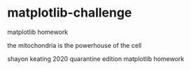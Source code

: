 # matplotlib-challenge
matplotlib homework

the mitochondria is the powerhouse of the cell

shayon keating 2020 quarantine edition matplotlib homework

